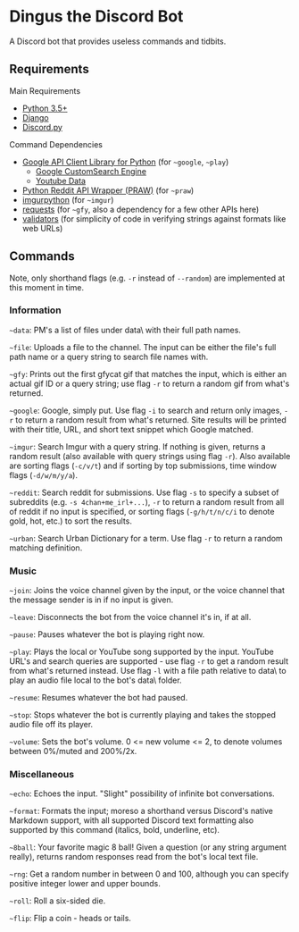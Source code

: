 # Dingus the Discord Bot

A Discord bot that provides useless commands and tidbits.

## Requirements

Main Requirements
* [Python 3.5+](https://www.python.org/downloads/)
* [Django](https://www.djangoproject.com/)
* [Discord.py](https://github.com/Rapptz/discord.py)

Command Dependencies
* [Google API Client Library for Python](https://developers.google.com/api-client-library/python/) (for `~google`, `~play`)
  * [Google CustomSearch Engine](https://developers.google.com/api-client-library/python/apis/customsearch/v1)
  * [Youtube Data](https://developers.google.com/api-client-library/python/apis/youtube/v3)
* [Python Reddit API Wrapper (PRAW)](https://github.com/praw-dev/praw) (for `~praw`)
* [imgurpython](https://github.com/Imgur/imgurpython) (for `~imgur`)
* [requests](https://github.com/kennethreitz/requests) (for `~gfy`, also a dependency for a few other APIs here)
* [validators](https://github.com/kvesteri/validators) (for simplicity of code in verifying strings against formats like web URLs)


## Commands
Note, only shorthand flags (e.g. `-r` instead of `--random`) are implemented at this moment in time.

### Information

`~data`: PM's a list of files under data\ with their full path names.

`~file`: Uploads a file to the channel. The input can be either the file's full path name or a query string to search file names with.

`~gfy`: Prints out the first gfycat gif that matches the input, which is either an actual gif ID or a query string; use flag `-r` to return a random gif from what's returned.

`~google`: Google, simply put. Use flag `-i` to search and return only images, `-r` to return a random result from what's returned. Site results will be printed with their title, URL, and short text snippet which Google matched.

`~imgur`: Search Imgur with a query string. If nothing is given, returns a random result (also available with query strings using flag `-r`). Also available are sorting flags (`-c/v/t`) and if sorting by top submissions, time window flags (`-d/w/m/y/a`).

`~reddit`: Search reddit for submissions. Use flag `-s` to specify a subset of subreddits (e.g. `-s 4chan+me_irl+...`), `-r` to return a random result from all of reddit if no input is specified, or sorting flags (`-g/h/t/n/c/i` to denote gold, hot, etc.) to sort the results.

`~urban`: Search Urban Dictionary for a term. Use flag `-r` to return a random matching definition.

### Music

`~join`: Joins the voice channel given by the input, or the voice channel that the message sender is in if no input is given.

`~leave`: Disconnects the bot from the voice channel it's in, if at all.

`~pause`: Pauses whatever the bot is playing right now.

`~play`: Plays the local or YouTube song supported by the input. YouTube URL's and search queries are supported - use flag `-r` to get a random result from what's returned instead. Use flag `-l` with a file path relative to data\ to play an audio file local to the bot's data\ folder.

`~resume`: Resumes whatever the bot had paused.

`~stop`: Stops whatever the bot is currently playing and takes the stopped audio file off its player.

`~volume`: Sets the bot's volume. 0 <= new volume <= 2, to denote volumes between 0%/muted and 200%/2x. 

### Miscellaneous

`~echo`: Echoes the input. "Slight" possibility of infinite bot conversations.

`~format`: Formats the input; moreso a shorthand versus Discord's native Markdown support, with all supported Discord text formatting also supported by this command (italics, bold, underline, etc).

`~8ball`: Your favorite magic 8 ball! Given a question (or any string argument really), returns random responses read from the bot's local text file.

`~rng`: Get a random number in between 0 and 100, although you can specify positive integer lower and upper bounds.

`~roll`: Roll a six-sided die.

`~flip`: Flip a coin - heads or tails.

